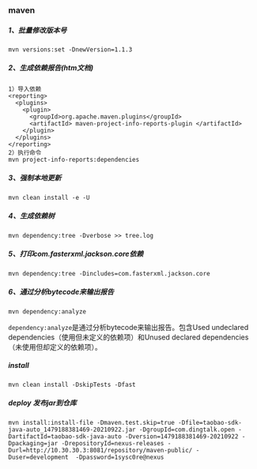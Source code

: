 ### maven

##### 1、批量修改版本号

```
mvn versions:set -DnewVersion=1.1.3
```

##### 2、生成依赖报告(htm文档)

```
1）导入依赖
<reporting>
  <plugins>
    <plugin>
      <groupId>org.apache.maven.plugins</groupId>
      <artifactId> maven-project-info-reports-plugin </artifactId>
    </plugin>
  </plugins>
</reporting>
2）执行命令
mvn project-info-reports:dependencies
```

##### 3、强制本地更新

```
mvn clean install -e -U
```

##### 4、生成依赖树

```
mvn dependency:tree -Dverbose >> tree.log
```

##### 5、打印com.fasterxml.jackson.core依赖

```
mvn dependency:tree -Dincludes=com.fasterxml.jackson.core
```

##### 6、通过分析bytecode来输出报告

```
mvn dependency:analyze
```

`dependency:analyze`是通过分析bytecode来输出报告。包含Used undeclared dependencies（使用但未定义的依赖项）和Unused declared dependencies（未使用但却定义的依赖项）。

##### install

```
mvn clean install -DskipTests -Dfast
```

##### deploy 发布jar到仓库

```
mvn install:install-file -Dmaven.test.skip=true -Dfile=taobao-sdk-java-auto_1479188381469-20210922.jar -DgroupId=com.dingtalk.open -DartifactId=taobao-sdk-java-auto -Dversion=1479188381469-20210922 -Dpackaging=jar -DrepositoryId=nexus-releases -Durl=http://10.30.30.3:8081/repository/maven-public/ -Duser=development  -Dpassword=1sysc0re@nexus 
```

